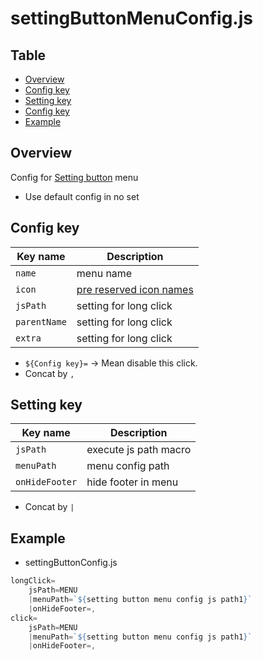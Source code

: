 # settingButtonMenuConfig.js

Table
-----------------
<!-- vim-markdown-toc GFM -->

* [Overview](#overview)
* [Config key](#config-key)
* [Setting key](#config-key)
* [Config key](#config-key)
* [Example](#example)


## Overview

Config for [Setting button](https://github.com/puutaro/CommandClick/blob/master/USAGE.md#settings) menu

- Use default config in no set

## Config key 

| Key name | Description | 
| --------- | --------- | 
| `name` | menu name | 
| `icon` | [pre reserved icon names](https://github.com/puutaro/CommandClick/blob/master/md/developer/collection/icons.md) |
| `jsPath` | setting for long click |
| `parentName` | setting for long click |
| `extra` | setting for long click |

- `${Config key}=` -> Mean disable this click.
- Concat by `,`

## Setting key 

| Key name | Description | 
| --------- | --------- | 
| `jsPath` | execute js path macro | 
| `menuPath` | menu config path |
| `onHideFooter` | hide footer in menu |

- Concat by `|`


## Example

- settingButtonConfig.js

```js.js
longClick=
	jsPath=MENU
	|menuPath=`${setting button menu config js path1}`
	|onHideFooter=,
click=
	jsPath=MENU
	|menuPath=`${setting button menu config js path1}`
	|onHideFooter=,

```
